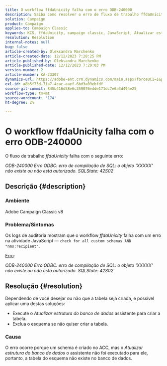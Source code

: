 ```yaml
---
title: O workflow ffdaUnicity falha com o erro ODB-240000
description: Saiba como resolver o erro de fluxo de trabalho ffdaUnicity.
solution: Campaign
product: Campaign
applies-to: Campaign Classic
keywords: KCS, ffdaUnicity, campaign classic, JavaScript, Atualizar estrutura do banco de dados, schema
resolution: Resolution
internal-notes: null
bug: false
article-created-by: Oleksandra Marchenko
article-created-date: 12/12/2023 7:28:25 PM
article-published-by: Oleksandra Marchenko
article-published-date: 12/12/2023 7:29:03 PM
version-number: 2
article-number: KA-23307
dynamics-url: https://adobe-ent.crm.dynamics.com/main.aspx?forceUCI=1&pagetype=entityrecord&etn=knowledgearticle&id=ffe1d09a-2499-ee11-be37-6045bd0065f9
exl-id: a8b5f73d-71a7-4cac-aaef-6bd3a09ebfdf
source-git-commit: 845b416d58e6c359076edde171dc7e6a3d494e25
workflow-type: tm+mt
source-wordcount: '174'
ht-degree: 2%

---
```


# O workflow ffdaUnicity falha com o erro ODB-240000


O fluxo de trabalho *ffdaUnicity* falha com o seguinte erro:

*ODB-240000 Erro ODBC: erro de compilação de SQL: o objeto &#39;XXXXX&#39; não existe ou não está autorizado. SQLState: 42S02*

## Descrição {#description}


### Ambiente

Adobe Campaign Classic v8

### Problema/Sintomas

Os logs de auditoria mostram que o workflow *ffdaUnicity* falha com um erro na atividade JavaScript — `check for all custom schemas AND "nms:recipient"`.

<u>Erro</u>:

*ODB-240000 Erro ODBC: erro de compilação de SQL: o objeto &#39;XXXXX&#39; não existe ou não está autorizado. SQLState: 42S02*


## Resolução {#resolution}


Dependendo de você desejar ou não que a tabela seja criada, é possível aplicar uma destas soluções:

- Execute o *Atualizar estrutura do banco de dados* assistente para criar a tabela.
- Exclua o esquema se não quiser criar a tabela.


### Causa

O erro ocorre porque um schema é criado no ACC, mas o *Atualizar estrutura do banco de dados* o assistente não foi executado para ele, portanto, a tabela do esquema não existe no banco de dados.
